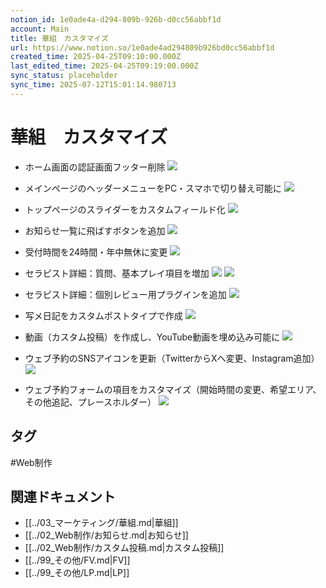 ```yaml
---
notion_id: 1e0ade4a-d294-809b-926b-d0cc56abbf1d
account: Main
title: 華組　カスタマイズ
url: https://www.notion.so/1e0ade4ad294809b926bd0cc56abbf1d
created_time: 2025-04-25T09:10:00.000Z
last_edited_time: 2025-04-25T09:19:00.000Z
sync_status: placeholder
sync_time: 2025-07-12T15:01:14.980713
---
```

# 華組　カスタマイズ

- ホーム画面の認証画面フッター削除
  ![](https://prod-files-secure.s3.us-west-2.amazonaws.com/736adce6-a3a4-4a64-9f74-d9aa055c96d2/6c07059b-1858-46c7-bbcc-0e2140a09775/%E3%82%B9%E3%82%AF%E3%83%AA%E3%83%BC%E3%83%B3%E3%82%B7%E3%83%A7%E3%83%83%E3%83%88_2025-04-25_18.11.44.png?X-Amz-Algorithm=AWS4-HMAC-SHA256&X-Amz-Content-Sha256=UNSIGNED-PAYLOAD&X-Amz-Credential=ASIAZI2LB466YO3FDYH2%2F20250719%2Fus-west-2%2Fs3%2Faws4_request&X-Amz-Date=20250719T061900Z&X-Amz-Expires=3600&X-Amz-Security-Token=IQoJb3JpZ2luX2VjEIT%2F%2F%2F%2F%2F%2F%2F%2F%2F%2FwEaCXVzLXdlc3QtMiJIMEYCIQCI1BGx5W9671gbbFxjk%2BKV%2BqNC51MfLvM%2FD43j8xzxiQIhAMM3PgWG7DNPU6%2FUXab0nO5Yrew9FF1kGDOLvsoO5Mx%2FKogECJ3%2F%2F%2F%2F%2F%2F%2F%2F%2F%2FwEQABoMNjM3NDIzMTgzODA1IgwdFDqqKD43abwtnwUq3APAZfO9Z0sUWvvHiBAWBhA2bEFV3Rku17d08KZbEV97xamO3lHmxBep%2Fg3hRyaF%2B2tJmMga%2BwHdEonD%2FDFEfd7EjZq8CpLqUpI0tgzV24Dib5y%2BwUOfeQjg7Ugb9iGZzCo44Fca4A%2BR%2FZWTQgIqyDmDJ7JF2XbLOCKI7BlpCToDvkw%2FhnERr2ejA2JMCVSs0%2BmR03Jc%2B2JjnQctXEMZ4T%2FKsZC7dE2fM%2BtDXbEDZHeIwBMRgb1x22jTNAVjpb3UKaIaP0Yo1x0vLPROuJAcVZ0Bm64ZGvOoH6DkkjApAcjjNA%2BH8tuMZdm47bcZaoMc9hZW8wGx%2FHthjo3RTt5cz3OeGd9h5BKavIfCJ5599s%2BLR%2FCr4LaJVMA1b9gRgKxru14dhPyE1SW4aQzPSumxxmZDXsZmll5nTdf5wpjj%2F5j0lnKrZjqceRE0wPJh0%2F7GHG2lh%2FwjxoMERhDuEvQqFdE1DdGI2XR4D0lyIi6kbAJ6074BH2r59HqvhHMmrCtBQdua0crcFVI9foV9xL6N1eMutgdmXIaT7kD95kuCAnqzoTp9yVBB9sWiL5XEXzpqaEbtRhv8QbWaLHciJo35LfaMTCzYag8nHc1g9q3Hw2YqwJXzJ2vOG%2BO8k9BBmzCQq%2BzDBjqkAfSFtXAZSWflA%2BCG9q5Ufw84meZ8%2B99uaSfKgdB2qhg%2Brwc9%2BMDkZXbPGLSgkXKV%2BpjxzH8Io4CNeQgDowzILDZkll6l%2FdkrAEU4wpV8%2Bka0uRGh4j759iLmWuczooQh5h3oc6ZvCxchnRV6zJ%2F1FQP%2Bt6do4fqgBu0%2FodSloU0M0PxPYKstLmbAY11FA9ctMsuC2FbFbOP2vb5I9k6bwqVTKCC7&X-Amz-Signature=b1a394710f01d72f2121c658c491bb5a44b0bf0a86ccd82b898a9e426e0184e9&X-Amz-SignedHeaders=host&x-amz-checksum-mode=ENABLED&x-id=GetObject)
  
- メインページのヘッダーメニューをPC・スマホで切り替え可能に
  ![](https://prod-files-secure.s3.us-west-2.amazonaws.com/736adce6-a3a4-4a64-9f74-d9aa055c96d2/6011625f-7344-42fa-8632-41b0760e13ba/%E3%82%B9%E3%82%AF%E3%83%AA%E3%83%BC%E3%83%B3%E3%82%B7%E3%83%A7%E3%83%83%E3%83%88_2025-04-25_18.12.25.png?X-Amz-Algorithm=AWS4-HMAC-SHA256&X-Amz-Content-Sha256=UNSIGNED-PAYLOAD&X-Amz-Credential=ASIAZI2LB466T3VJ3COE%2F20250719%2Fus-west-2%2Fs3%2Faws4_request&X-Amz-Date=20250719T061901Z&X-Amz-Expires=3600&X-Amz-Security-Token=IQoJb3JpZ2luX2VjEIT%2F%2F%2F%2F%2F%2F%2F%2F%2F%2FwEaCXVzLXdlc3QtMiJGMEQCIGW8HRD%2FrOOZ2TVT5oOWfhV8WZ5%2FajvLxMaiWKWZT9vkAiA5abEPTKOu%2BD12Ssrol2a80bbM0kOzCToNnnNUg7b9giqIBAid%2F%2F%2F%2F%2F%2F%2F%2F%2F%2F8BEAAaDDYzNzQyMzE4MzgwNSIMfBANkAoH2ULIaee7KtwDMDQ3KmHg2fbdAcjRxJoOA7u7ADPpHRntkYhs6Ua2SnXPZWZcn6VIF1%2BZSjCbW4RwWQ%2BvBmFuNnl1A%2FheHQsEzrYBiiVzWuCD18N%2F8O%2BJSRA1XyeQUZWg7fbNfx7izqtFid47kMLTyQdjK4B%2BSP1oz%2BXbDkcRQxx84nNN8Eb%2FIfkBJA6%2FwxPonwGwC97rXWUbnAj4TSx9nYvgLmVaizdLhDRFjr%2FmdcwfLlwQgA%2BFisDctYPUUHYta8ZMqmj0P0%2FotRUVv%2BFKWsvNRv3j6B%2FYcNXHyklHuOWoQIv7maljxz0UMDWGvxuf9PiertDE03cWcGtkH6sAyaAk1BwXnBtgFvhpYLhugSchiGbmD9H%2FcZNjUNedpukPja%2B696AhZxOAvfWMlKvyh9jVXFdSKnl3iINBXb82IMhDG46uUMRPgjly2gnRvEg7E9nd%2FSTLrjL6L0XiU%2BrXc3MslWRO4gHuvZbeEvlgwzvInkdGVSFc2H090w5e4pb6AZQ3w81fEhRoJfuKJtEhPRnNfzOwgb%2BjMYXoX7BwQqsAqppCpd%2BF7DH0zR5Qj95DwljAbv%2F8hcGMcTdH1xCvmkcnFqEEViLIFCWQBOSoNr6sBUzCvIwevPIE0d2l9pNrV9TJgE0wmKrswwY6pgHrXj0B%2BPcqywUQNOYqAF1EfK4nvnbPMEZSsB7bJQo4QSUCnanRpExaKH8y5%2B0YJ5C1iPTIHbophoslxvLM97hWlp58KnMkaiGC8hGh3dUY8qHSrAsZ3ow70UDcIQRlGFyWo0MA8vQwUqzKJHdb9qzT4O7y9nt0pzGpdSdwIScDNTL91hr2IZyKlWedStdc9giC%2Fx%2BTr8APkkFfggv3EGuUwg3smyeK&X-Amz-Signature=2fab3fd41c5fb6cbed04382386222b41208c199f2031b980a27090351f0f9fc4&X-Amz-SignedHeaders=host&x-amz-checksum-mode=ENABLED&x-id=GetObject)
  
- トップページのスライダーをカスタムフィールド化
  ![](https://prod-files-secure.s3.us-west-2.amazonaws.com/736adce6-a3a4-4a64-9f74-d9aa055c96d2/d919c189-d7ec-4fe1-bda0-06e11bc53133/%E3%82%B9%E3%82%AF%E3%83%AA%E3%83%BC%E3%83%B3%E3%82%B7%E3%83%A7%E3%83%83%E3%83%88_2025-04-25_18.12.58.png?X-Amz-Algorithm=AWS4-HMAC-SHA256&X-Amz-Content-Sha256=UNSIGNED-PAYLOAD&X-Amz-Credential=ASIAZI2LB466ZE3Z66PW%2F20250719%2Fus-west-2%2Fs3%2Faws4_request&X-Amz-Date=20250719T061901Z&X-Amz-Expires=3600&X-Amz-Security-Token=IQoJb3JpZ2luX2VjEIT%2F%2F%2F%2F%2F%2F%2F%2F%2F%2FwEaCXVzLXdlc3QtMiJIMEYCIQCXdYJr%2BAoPu7Zf32WvevlN2ScGU4r%2FS%2BiPrrchwvtIaAIhAPOpOqIRqmAmhXd3fwxem2g3GDElk9pV6MX9FjwkJb8yKogECJ3%2F%2F%2F%2F%2F%2F%2F%2F%2F%2FwEQABoMNjM3NDIzMTgzODA1IgyrKTdulJGna%2FgToTwq3AOpKCPdM9Sd6IW2R4xObGqKY4k1EcpWrVIK1ZrmutOZ6sHFWf6DZhXsM70xeG%2BYTeTTwNDj%2BiH4ARrZiyhYyQWE91FGOqrejs5YW2iqWqfp8qdP6mCMaj5MpcSEvlYwj5oeJCsJhUdVcMTiWMCBMn5sKvTfA0X3GVlGTGIYsw8DXwv65k4sZmjehz0QYjzccIyOeiQj1y2IUsDqEbDcyybDWdR3D%2FrIwtwnZF3xYCv3bc%2F56etbIQGsvdYXeqEDPuQVtnCUpNVXNb7zWm%2BYCBOo5mVBhMm5XD05Lpl0GkdF5RapQf4F0mT79iJK3DjhQ0VfkoXAYREzq54My0IxsDn5BgkVSkBYRjind9t%2FkNo3Edlk9OO4B9btRlrpIAbplGRvgVPLErxyv60aTGdy07Eu9aSjXwMXRkA8Kd%2FrkSPBGGOgUDVFGQ9iZ7ZCTQiFiWLkZ%2F7p2x3SLTq2snOluHsC%2BCifwCWyBaJLdefnI0uGvTtLYk3k20Qt7ioswwmNfv28ZkWwwzIfGMPcXz1Eqbp%2Bbn0aQGywgUS%2B9jYCnCgRbbNSOmQlLKsU3PIc64S829v6L5fd7Ba3pjciwlfYEeo91BX88Jxsa50emDlkP6EJVeN3R9x0%2FQcuKiWQCDDdquzDBjqkAWO9M5eP%2BgxQXr7VmTHhCFQY4jyFXwRQzSvNCRmjvsw985ApSiDXokuZKVBl5nL1re4VVkradcMIWBAaKxPzD%2BIIR7%2B0btXgBBDQvonTaJpFK6jhqs492ubL6zIwONMeKhV3sZeyME9vxiSJ1GuTBZjWuQQZWDi3l5mGoP9BiLkQKvobQ1qSGrq%2BQtKz1xUQv9lM5e%2FxmMxbEF6pYJ9WMuR9kJH%2F&X-Amz-Signature=12b7f016a69411dc57eff906c4274eeea031444d19508f3d4f054b6043419c1e&X-Amz-SignedHeaders=host&x-amz-checksum-mode=ENABLED&x-id=GetObject)
  
- お知らせ一覧に飛ばすボタンを追加
  ![](https://prod-files-secure.s3.us-west-2.amazonaws.com/736adce6-a3a4-4a64-9f74-d9aa055c96d2/442be827-01a0-423b-8fb3-f3e626d95227/%E3%82%B9%E3%82%AF%E3%83%AA%E3%83%BC%E3%83%B3%E3%82%B7%E3%83%A7%E3%83%83%E3%83%88_2025-04-25_18.13.13.png?X-Amz-Algorithm=AWS4-HMAC-SHA256&X-Amz-Content-Sha256=UNSIGNED-PAYLOAD&X-Amz-Credential=ASIAZI2LB466UXVTQ3SO%2F20250719%2Fus-west-2%2Fs3%2Faws4_request&X-Amz-Date=20250719T061902Z&X-Amz-Expires=3600&X-Amz-Security-Token=IQoJb3JpZ2luX2VjEIT%2F%2F%2F%2F%2F%2F%2F%2F%2F%2FwEaCXVzLXdlc3QtMiJHMEUCIQCdwJADeXVhBBC%2FWo9k%2FfM%2FtZn8%2BrP18c%2FYeXNDCOsvbQIgLxAK%2Boh8MlhX55%2FKniTOAShU5GzZBymL5TSBtpSfEhMqiAQInf%2F%2F%2F%2F%2F%2F%2F%2F%2F%2FARAAGgw2Mzc0MjMxODM4MDUiDLBmPr1rXCPS%2BCHCLSrcAx3CbkJEjQXJdwtiVYzCfheFy2NgZcd0zrmoSvswa4lLBPPkH%2FayKtAudOwyn%2BwzCQpRBd2Vb2VRwc4BlVMXPQ4hl6K7p2aE%2BxaAdF6oUOtLosuUCfA0Dq7Sj9QXQjaFXFOuu%2BjwQgZPMX9L0rX2RnkEJiwioParQK3egirgDbX58vejG7KrNBmluhdHFI00ODnm%2BtdjX5VNqaqbVzWe%2BWITvlyfm%2FspTT3JF3CWrSx%2FNh02Kh2g0z2%2FLHhoMVl3dTFUSmrs6%2BtSOAF52O09aTFGvxfbrxItfBre4vjIlxhjDv%2FgwwOEhM1aDO3Jy2aUz174IBKyuEp%2BzVtpcltxwX9okQgWN3piDqKCdDNarOvhVnhYzc9qH28nLWbu4SzyXiJz6rPVy9d2deyNJxY4ElAEO6N7SjtXXsO6qUYwpnLZjGI%2Fz4wUcQ2f0DX77VgggjBXYFcWOXUogZ79x1zB3c%2FCfVMThEY4t3muJy7BTH8%2FXO%2Bof%2FxWnlvV6xFQjPJz1CERLZWciC7pL5D6Bs1kYo5xBvRVqsd6hLuQMhYnwU2Gv3t38W1TXTfhpn9qqHRBOtUuR1Ojlhk5HlZB0DhearaKrHh%2Fb2kVa6IkTGM%2BVf2LIzzfF4eWKqgB%2Bg70MPGq7MMGOqUBKojfp%2BSiaZu7liDwOQLyYwkTFckSeErKKUmC0O8HcuMVax6Yje1MxV555f9LTvIsWwwdxvoAOgJWrxj%2FrqXSPkLQQfEuByzbej412074lcDX8NVMtm1ofHVUSAJjQEvbCDsgBAlD4MNyR1VSrNc3xF4zIQZLGevlermrPFvqBPQ18oHGHI%2FDjpWMtp%2FJuMVlKwtZPGFVRlh00oo6y6wZb%2FqOMWlm&X-Amz-Signature=3c2e7eba66e387706d545d698de0bc7e7ada1eb131505d9b416a3dd41cd53891&X-Amz-SignedHeaders=host&x-amz-checksum-mode=ENABLED&x-id=GetObject)
  
- 受付時間を24時間・年中無休に変更
  ![](https://prod-files-secure.s3.us-west-2.amazonaws.com/736adce6-a3a4-4a64-9f74-d9aa055c96d2/55f0fbcc-b011-49f6-9a81-f92a9692a51c/%E3%82%B9%E3%82%AF%E3%83%AA%E3%83%BC%E3%83%B3%E3%82%B7%E3%83%A7%E3%83%83%E3%83%88_2025-04-25_18.14.20.png?X-Amz-Algorithm=AWS4-HMAC-SHA256&X-Amz-Content-Sha256=UNSIGNED-PAYLOAD&X-Amz-Credential=ASIAZI2LB466XVCJBMXA%2F20250719%2Fus-west-2%2Fs3%2Faws4_request&X-Amz-Date=20250719T061902Z&X-Amz-Expires=3600&X-Amz-Security-Token=IQoJb3JpZ2luX2VjEIT%2F%2F%2F%2F%2F%2F%2F%2F%2F%2FwEaCXVzLXdlc3QtMiJGMEQCIFTxFsEdgYe6HRlvA6H5ua0uW6G9qDf6zLNUxaL8x5dAAiBxlrD8juX1lUPaeZGjWvlNfXKkc2%2B8WDdw6MIT5fwfiiqIBAid%2F%2F%2F%2F%2F%2F%2F%2F%2F%2F8BEAAaDDYzNzQyMzE4MzgwNSIM8wJGaMq2U70shP28KtwD5LSvm5aubr40lg1FmWswR1dgEmuCrtMhs6o7IeJCon4t4N%2BqIVJFvU0pbEVxoZHJIItr1A6cBR95WptF5d7IMmm6GBDBSMZ3%2F6GcVf1Bl%2F6O6%2BRvGLeDPP9Vkge%2BRzUkUnFHMfGJu%2Bq0DMr1R8JM1eRcNIQhHI8hbGk%2BsfDeFPeYt4z1RPymfADqLkeEHuUx7MHO%2FBEzBV%2Btb4e2psK8CIdm%2F4uIUoHQtPbf0EOAQ2LVXL4h%2F32sAWqxkqfZhzKFwyPm7NVaJVgg2mkNOPoZHLezJaG17SZ2XNeZPovLf%2BSH5WgssKoe94WgkL1Qk%2BvYEOsSXmeRDMi9pBbkjTKGeKJuWzdmOS56aFuKLUUXTqkVMtEU8%2BmywR1yT5POjiRLm0E%2Bgr%2BQzmwXSdtAQTthhIfN%2BbnV5hT5jSlVJDF5uY5MXHgQelSBCdUSe3WN59xLWpP7Uw5ROwAb8HZ%2F0VgqE4YqU32tXfVoWWYecTbgZu73CD4zxZjGEBk7BS8jZEKIrbc6SNQhbXTgfcjBGcVGp8AI2iqeVzoDCjU%2BaGZXCjmAN%2FXzcnljKSStx5tp6%2BeAI9xOGc6NMV1%2Bk9P9whRIp%2F8ocZZXFdtLVM%2B%2FEUQ4V9VemfCCKt5k0MfSZqwwoKvswwY6pgEfkLVBX6fwmphlpyEFI1RwYR2MPHAjGK1UPCZG6JrDpvYbRAIvvCe%2F9%2FOeqUk2lmAQyA4EHI7APBsU4tei5z6Iv0nB%2BYv0RV5hnOVganmd6wW0ZQCwq368imgEcVPcjxJldivLTp8%2F%2FCjgzxlfdTGPvVJUNk88akZlTnkVk8XnabC4OCYxXgFtbMxmhEPxwYCXtJz%2FTbhwAy%2B%2BM5x8YPCDMHy%2BanQq&X-Amz-Signature=54e98618b869c1a5507a0fd7c61a25a0df378890317c20f1e34ccd8afce9c1d6&X-Amz-SignedHeaders=host&x-amz-checksum-mode=ENABLED&x-id=GetObject)
  
- セラピスト詳細：質問、基本プレイ項目を増加
  ![](https://prod-files-secure.s3.us-west-2.amazonaws.com/736adce6-a3a4-4a64-9f74-d9aa055c96d2/7e6e03ca-b824-4fb0-8f7c-5810b201d059/%E3%82%B9%E3%82%AF%E3%83%AA%E3%83%BC%E3%83%B3%E3%82%B7%E3%83%A7%E3%83%83%E3%83%88_2025-04-25_18.14.46.png?X-Amz-Algorithm=AWS4-HMAC-SHA256&X-Amz-Content-Sha256=UNSIGNED-PAYLOAD&X-Amz-Credential=ASIAZI2LB466UZ2RC7DE%2F20250719%2Fus-west-2%2Fs3%2Faws4_request&X-Amz-Date=20250719T061902Z&X-Amz-Expires=3600&X-Amz-Security-Token=IQoJb3JpZ2luX2VjEIT%2F%2F%2F%2F%2F%2F%2F%2F%2F%2FwEaCXVzLXdlc3QtMiJGMEQCIBGS1A2%2BT7qordGFHl3TALmpSznM2ka5vl93%2BH8TSfi1AiA28I%2BU%2BNXUmXnaarETERNsjaQ95JdH0FK1dtC29TouACqIBAid%2F%2F%2F%2F%2F%2F%2F%2F%2F%2F8BEAAaDDYzNzQyMzE4MzgwNSIMCkeATsKSTkXn11quKtwDg2HVrZnu%2B%2B%2FkFggOTWYTH3ddXX9hlxqFPfuoJW20oP7hu3LYo5Yjp8%2B4HcJiMNcE%2Fr%2FD9y5zGoJvbIAoYpPtMKPN1Gx4YK1XxO6rMtFY5SMV8%2F89e2z6i0Ow2MS16dQ5k82%2BaZCNXORTSWrH4mMCLjancjfetTwXdDuUf6N1B1s9UX7YrthI1uu5%2Bosd%2BiCAquRX1N6m%2Ba2luWZthFIKuTHSE%2B4SasBHgeOeJEwu%2FPUY4ER%2BAcAvBn4grjXEfIbGrqjtJCU%2FKeP4hmXNqeG3zFXd99MdB7Rx00JvX%2BP6ZqsxRYEzCP60svEMfA5jdusn0LLf6br35pi%2BNgD2X2m7HcQ0dnXvEAPOJ%2FdbBDQxrRzxtqyRQGdZXbrqC%2FnTZzhiqRdvVoD00PG3mE%2BCRjYRRabljKqQ4pktH9CYTziVBUqzTMYPM%2FjSuKQBcDDe1%2B6OERkheEYpMhKL7XV45p4aiGr5U9%2BNzxLL9Pz18isJIjMQl9i3MJGpORCJ0f4V3wSus5c5QprAa9DXhDu40RpsqDH46DJJLYLcwrWMFsnRkzRPwBG1Z8AT4uDTKFpa%2BO6RY%2BCMOxzDRZCI85%2Bb6KrWhxQBggP05vOfsaWjxCa%2FdIt6HJmBW5IbOdhFCkgwparswwY6pgE0114D9QW9qOfkH9Glp%2BArjBiFnwIp0zqzSdWuhjWS966eKzSuAUWy4GM3J%2FTUGfvhszVVJw4RWMJpCc7grvGdMnqK7ZPFxPTkneHFaEmLpxHNnRft2JSL6rt9MKtg1WyTgA3u%2FiTvj3FHumkeddpqOxSrbne%2BxQjE1G4qRKHOn3PWWzlp0ycSKKPQBTO9lre3rZRMAZNY%2F0DSf48TzUo9kduanV2F&X-Amz-Signature=3369a77fa6fa4208785c928a113fc7c4a8fecf6214a12f59ad834936b43fb2bf&X-Amz-SignedHeaders=host&x-amz-checksum-mode=ENABLED&x-id=GetObject)
  ![](https://prod-files-secure.s3.us-west-2.amazonaws.com/736adce6-a3a4-4a64-9f74-d9aa055c96d2/310f5b90-c5c8-4aeb-bced-87c2d86a2ed8/%E3%82%B9%E3%82%AF%E3%83%AA%E3%83%BC%E3%83%B3%E3%82%B7%E3%83%A7%E3%83%83%E3%83%88_2025-04-25_18.14.53.png?X-Amz-Algorithm=AWS4-HMAC-SHA256&X-Amz-Content-Sha256=UNSIGNED-PAYLOAD&X-Amz-Credential=ASIAZI2LB466UZ2RC7DE%2F20250719%2Fus-west-2%2Fs3%2Faws4_request&X-Amz-Date=20250719T061902Z&X-Amz-Expires=3600&X-Amz-Security-Token=IQoJb3JpZ2luX2VjEIT%2F%2F%2F%2F%2F%2F%2F%2F%2F%2FwEaCXVzLXdlc3QtMiJGMEQCIBGS1A2%2BT7qordGFHl3TALmpSznM2ka5vl93%2BH8TSfi1AiA28I%2BU%2BNXUmXnaarETERNsjaQ95JdH0FK1dtC29TouACqIBAid%2F%2F%2F%2F%2F%2F%2F%2F%2F%2F8BEAAaDDYzNzQyMzE4MzgwNSIMCkeATsKSTkXn11quKtwDg2HVrZnu%2B%2B%2FkFggOTWYTH3ddXX9hlxqFPfuoJW20oP7hu3LYo5Yjp8%2B4HcJiMNcE%2Fr%2FD9y5zGoJvbIAoYpPtMKPN1Gx4YK1XxO6rMtFY5SMV8%2F89e2z6i0Ow2MS16dQ5k82%2BaZCNXORTSWrH4mMCLjancjfetTwXdDuUf6N1B1s9UX7YrthI1uu5%2Bosd%2BiCAquRX1N6m%2Ba2luWZthFIKuTHSE%2B4SasBHgeOeJEwu%2FPUY4ER%2BAcAvBn4grjXEfIbGrqjtJCU%2FKeP4hmXNqeG3zFXd99MdB7Rx00JvX%2BP6ZqsxRYEzCP60svEMfA5jdusn0LLf6br35pi%2BNgD2X2m7HcQ0dnXvEAPOJ%2FdbBDQxrRzxtqyRQGdZXbrqC%2FnTZzhiqRdvVoD00PG3mE%2BCRjYRRabljKqQ4pktH9CYTziVBUqzTMYPM%2FjSuKQBcDDe1%2B6OERkheEYpMhKL7XV45p4aiGr5U9%2BNzxLL9Pz18isJIjMQl9i3MJGpORCJ0f4V3wSus5c5QprAa9DXhDu40RpsqDH46DJJLYLcwrWMFsnRkzRPwBG1Z8AT4uDTKFpa%2BO6RY%2BCMOxzDRZCI85%2Bb6KrWhxQBggP05vOfsaWjxCa%2FdIt6HJmBW5IbOdhFCkgwparswwY6pgE0114D9QW9qOfkH9Glp%2BArjBiFnwIp0zqzSdWuhjWS966eKzSuAUWy4GM3J%2FTUGfvhszVVJw4RWMJpCc7grvGdMnqK7ZPFxPTkneHFaEmLpxHNnRft2JSL6rt9MKtg1WyTgA3u%2FiTvj3FHumkeddpqOxSrbne%2BxQjE1G4qRKHOn3PWWzlp0ycSKKPQBTO9lre3rZRMAZNY%2F0DSf48TzUo9kduanV2F&X-Amz-Signature=da61af1a06bde5a0d6a967d515010953cb3a3dab301ef1d6091fa297a5731901&X-Amz-SignedHeaders=host&x-amz-checksum-mode=ENABLED&x-id=GetObject)
  
- セラピスト詳細：個別レビュー用プラグインを追加
  ![](https://prod-files-secure.s3.us-west-2.amazonaws.com/736adce6-a3a4-4a64-9f74-d9aa055c96d2/a9b0ef1a-1b0c-49ac-83e7-56921669e1ea/%E3%82%B9%E3%82%AF%E3%83%AA%E3%83%BC%E3%83%B3%E3%82%B7%E3%83%A7%E3%83%83%E3%83%88_2025-04-25_18.15.18.png?X-Amz-Algorithm=AWS4-HMAC-SHA256&X-Amz-Content-Sha256=UNSIGNED-PAYLOAD&X-Amz-Credential=ASIAZI2LB466UEWHFCA7%2F20250719%2Fus-west-2%2Fs3%2Faws4_request&X-Amz-Date=20250719T061904Z&X-Amz-Expires=3600&X-Amz-Security-Token=IQoJb3JpZ2luX2VjEIT%2F%2F%2F%2F%2F%2F%2F%2F%2F%2FwEaCXVzLXdlc3QtMiJIMEYCIQDJNajPyyNhJmIOcnMTuqrP%2FsCWFamWR7%2BKgD5wH8UzOwIhAIboik1OdslRdDM1hxuuqUomrNZH0nZsFHSs%2F667ZHw0KogECJ3%2F%2F%2F%2F%2F%2F%2F%2F%2F%2FwEQABoMNjM3NDIzMTgzODA1Igyh%2FAqbusQMntmJqlYq3AMquoRUvSexR%2BKPBPSADdVzxAIEht3Ykr73tCTI%2FgAnUgR2oMKrPqTRtK40G8%2FNrtZrXUXTfN%2B4gv9TZ6j3LDOQHXOMcMYNxVGS7Lccb2Gi%2Bnmh4k5apkM1Roxd2%2B%2BxgzD4Pr6AJoPQtXqFxXG3u8k57edbf0kDHIL1D82N6DcwQksdhJGeWSqL7n9ZGAR8P1djrF5%2FHx9%2BJt8wyaJyOfhqrn9UeO960I9JFsMD15USWq0Tbl%2Fe58hE8lK4x4ewhaZqbvUrCY2OQvoAyiiDLV0nwCPgsMlCffR5WtXLFCu8uQwyCqv8uEC0vH%2BTCxvWqbRJrTEKocrzZ8c2HuZpCci6k3JXwSGPeiXSdeDumH%2B6h0Q9GI%2B8%2FEtg6qvFiv1tYOMzgOh6fPr7BRDoYleov6gni0r0JzvEgrFEriQHvJM1V%2B90SsDj0Yzhub569Foifc6zsOmoB3BHHrCRrQusQbDildwQPM5Y06HXvn1vCw2vjMKSByQdo%2Fkwy7w3H%2FzmS2fV2CmepyNhh%2Bpbi5ql5aa51GyA0Imuu40ImnoPZoCzg4dDnrCUlnV68dpsbbBP3PgdgSxrin8I3DjrlTKLVvbFhmgZ00bgb%2ByGTvf3w7%2FWVfcSNPVbqX4idknc7zDCquzDBjqkAUaPHX%2F8KELg1557jqk8ZTu0KIBuKURTmdAxLb0Kvyu8FsjMDcWjpcK5WOJ4s3Z4iNCUDmkd%2FCs7%2FNlRzI887iqTTykNNt35FI5wahowxBXoYJ5GwWaDL5v7DdMoQWTcLb56Gzd1zGfqNDaogVmfup9RJWjEZcnk%2BQ4h1obz0p7aWPLmpgZ%2BCxnjvZCFGpcaor6BZH4SkqFxWGX%2Br5RBPvL7Zrcz&X-Amz-Signature=e0957a54b8376336f3f1c90b423a6b1641c02aa3d6711696f954016e42cb34fa&X-Amz-SignedHeaders=host&x-amz-checksum-mode=ENABLED&x-id=GetObject)
  
- 写メ日記をカスタムポストタイプで作成
  ![](https://prod-files-secure.s3.us-west-2.amazonaws.com/736adce6-a3a4-4a64-9f74-d9aa055c96d2/a2d2a97d-40c6-4000-a7e6-a2e50e57cad9/%E3%82%B9%E3%82%AF%E3%83%AA%E3%83%BC%E3%83%B3%E3%82%B7%E3%83%A7%E3%83%83%E3%83%88_2025-04-25_18.16.41.png?X-Amz-Algorithm=AWS4-HMAC-SHA256&X-Amz-Content-Sha256=UNSIGNED-PAYLOAD&X-Amz-Credential=ASIAZI2LB466ZGE3OSIM%2F20250719%2Fus-west-2%2Fs3%2Faws4_request&X-Amz-Date=20250719T061905Z&X-Amz-Expires=3600&X-Amz-Security-Token=IQoJb3JpZ2luX2VjEIT%2F%2F%2F%2F%2F%2F%2F%2F%2F%2FwEaCXVzLXdlc3QtMiJGMEQCIGOkvygIMKH73xkGyQqIznZBiwvzRcm5XKm7nLnrR8%2FZAiBmiAvucuu7AWePkg9T6iXkqwh%2BuTUK90OjPu0IblC6vCqIBAid%2F%2F%2F%2F%2F%2F%2F%2F%2F%2F8BEAAaDDYzNzQyMzE4MzgwNSIMOwZhlqne2aZcEvsAKtwDabUaU4DcvqX3Lj8POjAcaxl0mOrFMIKK0bav0k71OqwEwK%2Bkamf%2B57SDJc9YBZXq%2F7udnxoFsMzjJlaMxRWl19p7FPmL%2FnUto5qo4%2F2xn%2BvrBdV7J5WAqZAJUoORb%2FjXFRACXQBdA8CtI1hQaliHCdfrkQTQeT3yrTBbbUIj3LTTXGGpyuls2b1CWc8fyHf8kaQzyWAdr%2BelYxtU1WSt4liFQGVw4MixlctQuzv84%2BYFUYHlh7YD9Z2ZCMqb%2FJWHVh%2FAEdA9VeOZEkYsdx5gLTcELQbbhJhNhR2cQ8wS7CrTBK0yU0svyJVdnPRDD5fGUCgbZvJB9M2W2K0bS%2FaxnGFATAEPpwLFwkysjKXbwjDfXqo3i7QTe9Ju80CTEKzes8lUHrrjeBCvpsltcTStui47HUQZYrcUQQK%2Bxy1e6lGh5jDG0qkNZX%2FlmiPfkZP4UUNcuweyR1juCE6oN4asXBdvCbxmLTuvkzVgF16S7kYUPf%2FomVTBMG7KGPn5Z7zJXlUH%2F%2FxzpvWxffr0ndzIW0ojzyKVX%2F8BORPftlfDpfcK1qrhCyPBABa5fvHNkHS2k0SPtRsOg1B%2FyiislStM0pMHdREBmF4ta3pTizBA8FANWQzzK%2FvbE0utCccwpKrswwY6pgHRkUO0PvwJr2iHXCbo54rJELK7rlLCSklJOw0%2FiZzNJlh2CpRU0iPkBOITJsHRoEUBiaijd2i4GA3puZbh36vix%2F%2FcLXt3318qi8GNP8d9aoRNes04Ht8VcEqvsv2eW25MQUhg1MgeuGu7Ra%2FgJSfLQZG7Q1cel477ilbNyiOoaQ5hZhiTmX0%2BCoXaMvcr8iZ5pfFOlOSteZvdg45lOS1wcIbmXo5z&X-Amz-Signature=15bf7d87410444301e0f39072fc2e5febbefa58be3f342e1bae01c1ca6c6c5f6&X-Amz-SignedHeaders=host&x-amz-checksum-mode=ENABLED&x-id=GetObject)
  
- 動画（カスタム投稿）を作成し、YouTube動画を埋め込み可能に
  ![](https://prod-files-secure.s3.us-west-2.amazonaws.com/736adce6-a3a4-4a64-9f74-d9aa055c96d2/c0929b07-0bec-40f6-9254-e2f3c0319f19/%E3%82%B9%E3%82%AF%E3%83%AA%E3%83%BC%E3%83%B3%E3%82%B7%E3%83%A7%E3%83%83%E3%83%88_2025-04-25_18.17.27.png?X-Amz-Algorithm=AWS4-HMAC-SHA256&X-Amz-Content-Sha256=UNSIGNED-PAYLOAD&X-Amz-Credential=ASIAZI2LB4662T5DL62C%2F20250719%2Fus-west-2%2Fs3%2Faws4_request&X-Amz-Date=20250719T061906Z&X-Amz-Expires=3600&X-Amz-Security-Token=IQoJb3JpZ2luX2VjEIT%2F%2F%2F%2F%2F%2F%2F%2F%2F%2FwEaCXVzLXdlc3QtMiJGMEQCIHTl%2FJdQlfMSEcWPvimqZpN%2FZ6omqJagt1n3AtRipe7TAiA%2BBh0jLZMbe7P7MRqr7MWm5V0NXjTZ7AYCPVGN8tiOmyqIBAid%2F%2F%2F%2F%2F%2F%2F%2F%2F%2F8BEAAaDDYzNzQyMzE4MzgwNSIM1eIXkHFT3foa%2BUzxKtwDZKZBUBz1XgFr7T7girgaTjr1PRlN7RwZftQ0Oi%2F%2Fiy%2BupXQie3h8t%2F12d4E7QkDiu4jAYcAuCG3zSxS%2B%2F0B9LadEQrsohWo%2F%2FOwJkbRsMs1KUT7sblWgcuDONtLcYlmdVeoE3nk%2Bb90dO8M1j2XlbgaxiADyoP9kmNWWjjSvnNEXD2DH4Wgj2feKSWFXIbrxetEJocFBS25YeuFmc%2BnCsU%2F03IBmUDvs54nrY9LFSbL4%2FRccbPpJz7nLLJkBfc0PGuZ9pyZjYhhS9Pi7lSP7rAvJFlqZmHcC9fI55YjVjUGdQHbt841Z1%2FMdLWBK%2BvfJViC5oYCF49oCzmRcTOzDSzcwzS1gb4Lg4uq%2FGsuY9XLE%2BpIhCE%2B3w9Famdak9%2F5TjvlZafxr0HPagMk9kEg3tG2Ew2bayyh4%2B%2B1EZHLr7H3n1GEk%2Fm3iMU9eH%2FE2s%2BbUgZx7USuYXyZy1Ipq7UYzpyuDC75JPnJUwU5Y3b%2Bey0wdW%2FIQQSGSnx5FVvN4ZawkOsyzVFdILRhD813Qdo6XWqWMKlvF%2BFvL4TQNnmiZTnn9XHEu8bMFBqF3Gf1V9TUtc6HGEoli3jMxHPCGL7%2B3jGDoi%2FynCjAjXHupXijEkgFrxYNGZzTftD6jb9Aw3arswwY6pgEwI6ITM3%2B7YDg27IiB5gEQlq7GqSbrqePj24qRhN2qb7a6PfgmNjUlgC97o12zfOatMtJAaLRer0E018Ri1dR63G2RxoKkwtIAkwWQJ5K3jXfmWDGvrJMnY1Nh0WJcQLiFbFHt2HdwolMNN8QcB2Tihldq%2FkVqKhQT5i34avWRoiBt9uEZoMcXLbR59sB0ydCLH%2BRxL8WN1%2BW6t7Zp77sL5511kng4&X-Amz-Signature=8cec02c7bd3be4080fe256cd9ad8a477ca1e77039c0e5cf5d7cca6cb7bf06295&X-Amz-SignedHeaders=host&x-amz-checksum-mode=ENABLED&x-id=GetObject)
  
- ウェブ予約のSNSアイコンを更新（TwitterからXへ変更、Instagram追加）
  ![](https://prod-files-secure.s3.us-west-2.amazonaws.com/736adce6-a3a4-4a64-9f74-d9aa055c96d2/ee18aee0-1d85-47a5-9828-7cc521665a11/%E3%82%B9%E3%82%AF%E3%83%AA%E3%83%BC%E3%83%B3%E3%82%B7%E3%83%A7%E3%83%83%E3%83%88_2025-04-25_18.17.59.png?X-Amz-Algorithm=AWS4-HMAC-SHA256&X-Amz-Content-Sha256=UNSIGNED-PAYLOAD&X-Amz-Credential=ASIAZI2LB46622VJWRBY%2F20250719%2Fus-west-2%2Fs3%2Faws4_request&X-Amz-Date=20250719T061906Z&X-Amz-Expires=3600&X-Amz-Security-Token=IQoJb3JpZ2luX2VjEIT%2F%2F%2F%2F%2F%2F%2F%2F%2F%2FwEaCXVzLXdlc3QtMiJIMEYCIQCunXf3Udim3WTWRg7f%2FqS8ogGbf1%2B4V9FcwAp5DTC8VQIhANfo9zyDhifCxC1MsykgQ7pi33G%2BCAVpthwbLEyFu3IUKogECJ3%2F%2F%2F%2F%2F%2F%2F%2F%2F%2FwEQABoMNjM3NDIzMTgzODA1IgwZaPmETcLmAfbDG2oq3APq7ugxFlNrgqk8bbsqk61jFRcORnfi4GZQ5o5qjVCbkPIsgSP%2BUmpwUGBYvq9%2BVPGYC%2FtBHKkkk6BCTmJt%2FS7mqqyUqZrMG%2B1VIsuQ9k%2BW%2FdP%2Ftfa%2F6AAVg3m21W8JDGeyanZB3F9avz5p9F3yhEI6xTby7ZWNlNJAt6FaBX2qeVAfXJvHQ9bRmUHyXF0V%2F2QN7oIZNj8cTjJ%2F1vc5gjfbR3Olr4BnpOyrx84zJAAEUIbirpvIpOYYB7ppE9ZzQ8%2BrBpE2MtjskxOes%2FL7Oez5hV6eAYa%2BbGIq%2B0gCrrrlLggwKcYY8YiAdF7lXaEaFs%2BF2PlE%2F29HOTMM9As%2BuMVw85l4BEp0fIge7vvz%2Fy48iMAPNhMygsFLQy%2FaJf8qjpDhmpJ6WMBlU7KReF0vwYHAqZ51%2BV8QQOCVmHGPvCW5LIsPtGSgbPDSrWtZ7v731Eqar9Jyrb1vgqSqWbBsFfRn3kSSpr7r78B%2BcsSn2gtgv6hq7o%2BSEw54R9we0BDFcyVlWW1q0OPlhxqvqVW%2BMVWy6Y9cMz1j2CqzwHVhxvmg%2Bg978rtpqEdH9YB6Vti4nhkJRYyIyHqvrgKXHXB9A9sCefm514iVvTGsEB8vG7bOHYamSolnDzcjNmk8hjCVq%2BzDBjqkAasBD5SZBKT%2FS4%2FbYjtD3KJDD9SfTPGT7KdtZ1GWL7nZ443qifeUJ1LRKLiEomuTj328Vcm2hW5CcA5LCKsrtq239QqHnSTjonGiMOQTSm0A55Je5JZf6wBhvx1Yx6j6TMYQV7R4Y8toX46g8WvMpZ27aBRJydCIM%2Fq0Z0JNv%2B3QQtQ%2FzpT%2F29pWfxmV9%2BokI5r7hV8b7N7Kjj6M8sowgxnhhcCz&X-Amz-Signature=6419b54d57bd600d09f053af29ecd17a6d008bffdb1a57a8f461ad3c9f5be993&X-Amz-SignedHeaders=host&x-amz-checksum-mode=ENABLED&x-id=GetObject)
  
- ウェブ予約フォームの項目をカスタマイズ（開始時間の変更、希望エリア、その他追記、プレースホルダー）
  ![](https://prod-files-secure.s3.us-west-2.amazonaws.com/736adce6-a3a4-4a64-9f74-d9aa055c96d2/9e3bae58-5383-4785-b263-15ede20550e3/%E3%82%B9%E3%82%AF%E3%83%AA%E3%83%BC%E3%83%B3%E3%82%B7%E3%83%A7%E3%83%83%E3%83%88_2025-04-25_18.18.40.png?X-Amz-Algorithm=AWS4-HMAC-SHA256&X-Amz-Content-Sha256=UNSIGNED-PAYLOAD&X-Amz-Credential=ASIAZI2LB466ZVKYT7IL%2F20250719%2Fus-west-2%2Fs3%2Faws4_request&X-Amz-Date=20250719T061907Z&X-Amz-Expires=3600&X-Amz-Security-Token=IQoJb3JpZ2luX2VjEIT%2F%2F%2F%2F%2F%2F%2F%2F%2F%2FwEaCXVzLXdlc3QtMiJGMEQCIF2oBz3Q%2BGQ1opSMTRngQygzZk14fjslUfvafBEHEJViAiAGH2FR3wsUV%2B6N%2Fm2llWWOmTs6jnQdssDH2slkWo8LPCqIBAid%2F%2F%2F%2F%2F%2F%2F%2F%2F%2F8BEAAaDDYzNzQyMzE4MzgwNSIMWPhFw6xRqRlI0N2KKtwDTQKwHo7XYePdZyNEG3idOK8F2szIxwzM%2Bb6fMRNuBq24LKLK8E1y8PBOR2g5J2P7P1Vil7XGWqLHApuZPL8A6PK4sPoOfK1NxDDHqdOa0L5uv%2BfitDrbc5GeV8MULTsth2mdscKzbiEjOgM82EziPVPa4K1qFkWt40WPQ16EpOSCYm0DVMQ50dfy%2BuSOAwpa58mMsKZM9lrvhRNTIjVVEqr13z7%2FdgjDbaJnOp8Yix%2BX0fBnThs%2FhdmirRtt7yC2qtCLM2i2g2lDckHCFXOLOBqk6yZBQW%2FVvHH3s3cTqP%2BdBdx%2FiXPQpUdVnmLLVa97H9ddXzNmuT8stwZMDVwYzeRKKotS4mCVxs6SdqDceZ3vQE0JLY1R3KadtfQY8x2CDmL6d2b1jT7bbZRkTTjSEi36%2FlsQKaWDRDVBMaWmVpwaYb%2B48riT6XM2vE2Nis%2BXI1xQoCFjVSEzH1NiFuI3jjZEWB%2Fee0IP4I4rVjxsxUuGmC0ngqpWF8ZkqRQLRyu9zm%2BJOvUnFDVTZ1bRiNoXlNSJ6tVVYntTun%2B8Foma5Lba%2FKq3joLqkrYj9C2Dt0QvRYrqJm27qaymWvcnWKBb7MkEQtXIJdzjZI%2FPDgdWYc20LFva1XWNi428S70wlarswwY6pgGROT0EPoJ4jU1c6G6AjQ1PSn0yAmUJZd7jLmv88V3bj0hbYDO%2FFux4wTMCt9ilhHmRYPz01anAYpY2H5KMRuoDsYkt%2FUAyv1FkbR7kOpCC7hgpP%2F5tOim5nYgQHtAPOS6xAiX3EqiKfK3yzlw7%2FgJYkeLU%2FiqaULBqLx2oYTyD52aKqhy%2BXaJWOoTP7uZhf1x6K4TtRfdT9g%2F2KXsWFZbqpqTmUPkQ&X-Amz-Signature=c7a4d3e240ef46714fb937c4f7df8b39b6f654ffca66f52c9d8984d36670e303&X-Amz-SignedHeaders=host&x-amz-checksum-mode=ENABLED&x-id=GetObject)
  

## タグ

#Web制作 

## 関連ドキュメント

- [[../03_マーケティング/華組.md|華組]]
- [[../02_Web制作/お知らせ.md|お知らせ]]
- [[../02_Web制作/カスタム投稿.md|カスタム投稿]]
- [[../99_その他/FV.md|FV]]
- [[../99_その他/LP.md|LP]]
